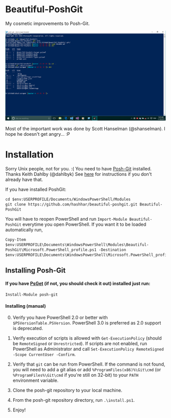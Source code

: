 # Beautiful-PoshGit

My cosmetic improvements to Posh-Git.

<img src="screenshot.png"></img>

Most of the important work was done by Scott Hanselman (@shanselman). I hope he doesn't get angry... :P

# Installation

Sorry Unix people, not for you. :(
You need to have [Posh-Git](https://github.com/dahlbyk/posh-git) installed. Thanks Keith Dahlby (@dahlbyk)
See <a href="#installing">here</a> for instructions if you don't already have that.

If you have installed PoshGit:
```
cd $env:USERPROFILE/Documents/WindowsPowerShell/Modules
git clone https://github.com/hashhar/beautiful-poshgit.git Beautiful-PoshGit
```
You will have to reopen PowerShell and run `Import-Module Beautiful-PoshGit` everytime you open PowerShell. If you want it to be loaded automatically run,
```
Copy-Item $env:USERPROFILE\Documents\WindowsPowerShell\Modules\Beautiful-PoshGit\Microsoft.PowerShell_profile.ps1 -Destination $env:USERPROFILE\Documents\WindowsPowerShell\Microsoft.PowerShell_profile.ps1
```

## <h2 id="installing" name="installing">Installing Posh-Git</h2>

#### If you have [PsGet](http://psget.net/) (if not, you should check it out) installed just run:
```
Install-Module posh-git
```

#### Installing (manual)

0. Verify you have PowerShell 2.0 or better with `$PSVersionTable.PSVersion`. PowerShell 3.0 is preferred as 2.0 support is deprecated.

1. Verify execution of scripts is allowed with `Get-ExecutionPolicy` (should be `RemoteSigned` or `Unrestricted`). If scripts are not enabled, run PowerShell as Administrator and call `Set-ExecutionPolicy RemoteSigned -Scope CurrentUser -Confirm`.

2. Verify that `git` can be run from PowerShell.
   If the command is not found, you will need to add a git alias or add `%ProgramFiles(x86)%\Git\cmd`
   (or `%ProgramFiles%\Git\cmd` if you're still on 32-bit) to your `PATH` environment variable.

3. Clone the posh-git repository to your local machine.

4. From the posh-git repository directory, run `.\install.ps1`.

5. Enjoy!
